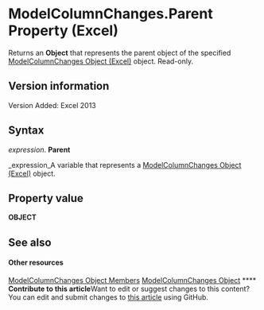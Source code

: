 
# ModelColumnChanges.Parent Property (Excel)

Returns an  **Object** that represents the parent object of the specified [ModelColumnChanges Object (Excel)](4789114d-6bc4-9cfe-dcca-9a9b04280871.md) object. Read-only.


## Version information

Version Added: Excel 2013 


## Syntax

 _expression_. **Parent**

 _expression_A variable that represents a  [ModelColumnChanges Object (Excel)](4789114d-6bc4-9cfe-dcca-9a9b04280871.md) object.


## Property value

 **OBJECT**


## See also


#### Other resources


 [ModelColumnChanges Object Members](f5324b71-da79-2b8d-b293-7f4071204d6e.md)
 [ModelColumnChanges Object](4789114d-6bc4-9cfe-dcca-9a9b04280871.md)
****   **Contribute to this article**Want to edit or suggest changes to this content? You can edit and submit changes to  [this article](https://github.com/jhershey00/VBA_Excel_Test/OpenXMLCon/articles/475730cf-ad8e-ac9a-87a6-91e7602aa805.md) using GitHub.


